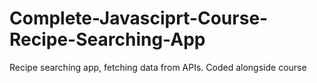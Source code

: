 # Complete-Javasciprt-Course-Recipe-Searching-App
 Recipe searching app, fetching data from APIs. Coded alongside course
